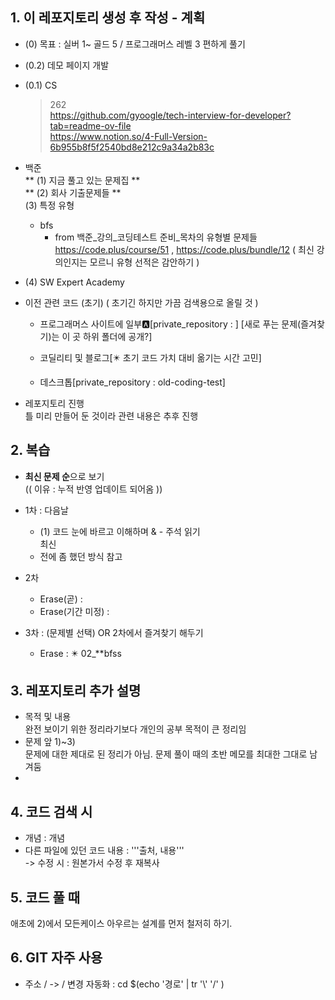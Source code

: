 
## 1. 이 레포지토리 생성 후 작성 - 계획

  + (0) 목표 : 실버 1~ 골드 5 / 프로그래머스 레벨 3 편하게 풀기
  + (0.2) 데모 페이지 개발
  + (0.1) CS  
    > 262  
    > https://github.com/gyoogle/tech-interview-for-developer?tab=readme-ov-file  
    > https://www.notion.so/4-Full-Version-6b955b8f5f2540bd8e212c9a34a2b83c
      
  + 백준   
    ** (1) 지금 풀고 있는 문제집 **  
    ** (2) 회사 기출문제들 **  
    (3) 특정 유형  
      - bfs   
        + from 백준_강의_코딩테스트 준비_목차의 유형별 문제들  https://code.plus/course/51 , https://code.plus/bundle/12 ( 최신 강의인지는 모르니 유형 선적은 감안하기 )  
  + (4) SW Expert Academy


  + 이전 관련 코드 (초기) ( 초기긴 하지만 가끔  검색용으로 올릴 것 ) 
    - 프로그래머스 사이트에 일부🅰️[private_repository : ] [새로 푸는 문제(즐겨찾기)는 이 곳 하위 폴더에 공개?]  

    - 코딜리티 및 블로그[✴️ 초기 코드 가치 대비 옮기는 시간 고민]
    - 데스크톱[private_repository : old-coding-test]

  + 레포지토리 진행  
    틀 미리 만들어 둔 것이라 관련 내용은 추후 진행    


## 2. 복습
  +  **최신 문제 순**으로 보기   
    (( 이유 : 누적 반영 업데이트 되어옴 ))
  + 1차 : 다음날
    - (1) 코드 눈에 바르고 이해하며 & - 주석 읽기  
      최신 
    - 전에 좀 했던 방식 참고

  + 2차
    - Erase(곧) : 
    - Erase(기간 미정) :

  + 3차 : (문제별 선택) OR 2차에서 즐겨찾기 해두기
    - Erase : ✴️ 02_**bfss

      
## 3. 레포지토리 추가 설명    
  + 목적 및 내용  
    완전 보이기 위한 정리라기보다 개인의 공부 목적이 큰 정리임
  + 문제 앞 1)~3)  
    문제에 대한 제대로 된 정리가 아님. 문제 풀이 때의 초반 메모를 최대한 그대로 남겨둠
  +

## 4. 코드 검색 시   
  + 개념 : 개념  
  + 다른 파일에 있던 코드 내용 : '''출처, 내용'''  
    -> 수정 시 : 원본가서 수정 후 재복사


## 5. 코드 풀 때  
  애초에 2)에서 모든케이스 아우르는 설계를 먼저 철저히 하기.

## 6. GIT 자주 사용
   + 주소 / -> / 변경 자동화 : cd $(echo '경로' | tr '\\' '/' )

